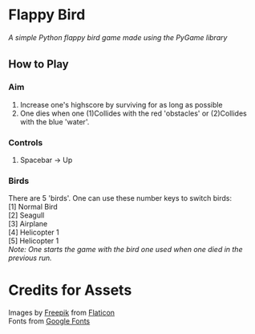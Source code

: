 # Flappy Bird
###### A simple Python flappy bird game made using the PyGame library

## How to Play
### Aim
1. Increase one's highscore by surviving for as long as possible
2. One dies when one (1)Collides with the red 'obstacles' or (2)Collides with the blue 'water'.
### Controls
1. Spacebar → Up
### Birds
There are 5 'birds'. One can use these number keys to switch birds:<br>
[1] Normal Bird<br>
[2] Seagull<br>
[3] Airplane<br>
[4] Helicopter 1<br>
[5] Helicopter 1<br>
*Note: One starts the game with the bird one used when one died in the previous run.*

# Credits for Assets
Images by <a href="https://www.flaticon.com/authors/freepik">Freepik</a> from <a href="https://flaticon.com">Flaticon</a><br>
Fonts from <a href="fonts.google.com">Google Fonts</a>